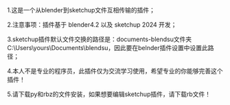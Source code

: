   1.这是一个从blender到sketchup文件互相传输的插件；
  
  2.注意事项：插件基于 blender4.2 以及 sketchup 2024 开发；
  
  3.sketchup插件默认文件交换的路径是：documents-blendsu文件夹C:\Users\yours\Documents\blendsu，因此要在belnder插件设置中设置此路径；
  
  4.本人不是专业的程序员，此插件仅为交流学习使用，希望专业的你能够完善这个插件！

  5.请下载py和rbz的文件安装，如果想要编辑sketchup插件，请下载rb文件！
